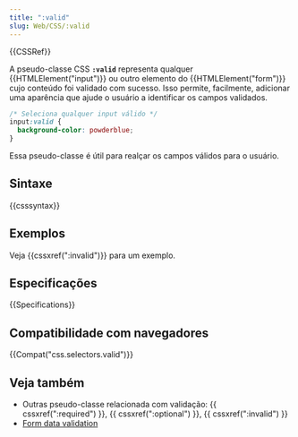 ```yaml
---
title: ":valid"
slug: Web/CSS/:valid
---
```


{{CSSRef}}

A pseudo-classe CSS **`:valid`** representa qualquer {{HTMLElement("input")}} ou outro elemento do {{HTMLElement("form")}} cujo conteúdo foi validado com sucesso. Isso permite, facilmente, adicionar uma aparência que ajude o usuário a identificar os campos validados.

```css
/* Seleciona qualquer input válido */
input:valid {
  background-color: powderblue;
}
```

Essa pseudo-classe é útil para realçar os campos válidos para o usuário.

## Sintaxe

{{csssyntax}}

## Exemplos

Veja {{cssxref(":invalid")}} para um exemplo.

## Especificações

{{Specifications}}

## Compatibilidade com navegadores

{{Compat("css.selectors.valid")}}

## Veja também

- Outras pseudo-classe relacionada com validação: {{ cssxref(":required") }}, {{ cssxref(":optional") }}, {{ cssxref(":invalid") }}
- [Form data validation](/pt-BR/docs/Learn/HTML/Forms/Form_validation)
